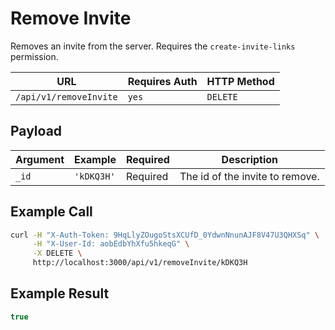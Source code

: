 # Remove Invite

Removes an invite from the server. Requires the `create-invite-links` permission.

| URL                    | Requires Auth | HTTP Method |
| ---------------------- | ------------- | ----------- |
| `/api/v1/removeInvite` | `yes`         | `DELETE`    |

## Payload

| Argument | Example    | Required | Description                     |
| -------- | ---------- | -------- | ------------------------------- |
| `_id`    | `'kDKQ3H'` | Required | The id of the invite to remove. |

## Example Call

```bash
curl -H "X-Auth-Token: 9HqLlyZOugoStsXCUfD_0YdwnNnunAJF8V47U3QHXSq" \
     -H "X-User-Id: aobEdbYhXfu5hkeqG" \
     -X DELETE \
     http://localhost:3000/api/v1/removeInvite/kDKQ3H
```

## Example Result

```javascript
true
```
